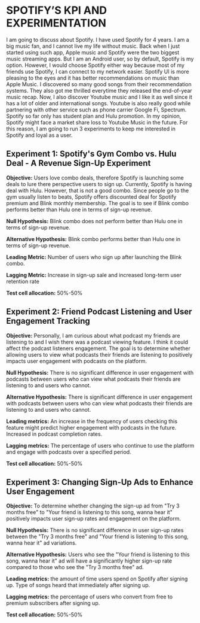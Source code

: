 # SPOTIFY’S KPI AND EXPERIMENTATION
I am going to discuss about Spotify. I have used Spotify for 4 years. I am a big music fan, and I cannot live my life without music. Back when I just started using such app, Apple music and Spotify were the two biggest music streaming apps. But I am an Android user, so by default, Spotify is my option. However, I would choose Spotify either way because most of my friends use Spotify, I can connect to my network easier. Spotify UI is more pleasing to the eyes and it has better recommendations on music than Apple Music.  I discovered so many good songs from their recommendation systems. They also got me thrilled everytime they released the end-of-year music recap. 
Now, I also discover Youtube music and I like it as well since it has a lot of older and international songs. Youtube is also really good while partnering with other service such as phone carrier Google Fi, Spectrum. Spotify so far only has student plan and Hulu promotion. In my opinion, Spotify might face a market share loss to Youtube Music in the future. 
For this reason, I am going to run 3 experiments to keep me interested in Spotify and loyal as a user.

## Experiment 1: Spotify's Gym Combo vs. Hulu Deal - A Revenue Sign-Up Experiment
**Objective:** Users love combo deals, therefore Spotify is launching some deals to lure there perspective users to sign up. Currently, Spotify is having deal with Hulu.  However, that is not a good combo. Since people go to the gym usually listen to beats, Spotify offers discounted deal for Spotify premium and Blink monthly membership. The goal is to see if Blink combo performs better than Hulu one in terms of sign-up revenue. 

**Null Hypothesis:** Blink combo does not perform better than Hulu one in terms of sign-up revenue. 

**Alternative Hypothesis:** Blink combo performs better than Hulu one in terms of sign-up revenue. 

**Leading Metric:** Number of users who sign up after launching the Blink combo. 

**Lagging Metric:** Increase in sign-up sale and increased long-term user retention rate

**Test cell allocation:** 50%-50%

## Experiment 2: Friend Podcast Listening and User Engagement Tracking
**Objective:** Personally, I am curious about what podcast my friends are listening to and I wish there was a podcast viewing feature. I think it could affect the podcast listeners engagement. The goal is to determine whether allowing users to view what podcasts their friends are listening to positively impacts user engagement with podcasts on the platform.

**Null Hypothesis:** There is no significant difference in user engagement with podcasts between users who can view what podcasts their friends are listening to and users who cannot.

**Alternative Hypothesis:** There is significant difference in user engagement with podcasts between users who can view what podcasts their friends are listening to and users who cannot.

**Leading metrics:** An increase in the frequency of users checking this feature might predict higher engagement with podcasts in the future. Increased in podcast completion rates.

**Lagging metrics:** The percentage of users who continue to use the platform and engage with podcasts over a specified period.

**Test cell allocation:** 50%-50%

## Experiment 3: Changing Sign-Up Ads to Enhance User Engagement
**Objective:** To determine whether changing the sign-up ad from "Try 3 months free" to "Your friend is listening to this song, wanna hear it" positively impacts user sign-up rates and engagement on the platform.

**Null Hypothesis:** There is no significant difference in user sign-up rates between the "Try 3 months free" and "Your friend is listening to this song, wanna hear it" ad variations.

**Alternative Hypothesis:** Users who see the "Your friend is listening to this song, wanna hear it" ad will have a significantly higher sign-up rate compared to those who see the "Try 3 months free" ad.

**Leading metrics:** the amount of time users spend on Spotify after signing up. Type of songs heard that immediately after signing up.

**Lagging metrics:** the percentage of users who convert from free to premium subscribers after signing up.

**Test cell allocation:** 50%-50%